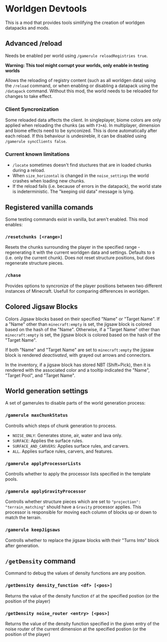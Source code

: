 # Worldgen Devtools

This is a mod that provides tools simlifying the creation of worldgen datapacks and mods.  

## Advanced /reload
Needs be enabled per world using `/gamerule reloadRegistries true`.

**Warning: This tool might corrupt your worlds, only enable in testing worlds**

Allows the reloading of registry content (such as all worldgen data) using the `/reload` command, or when enabling or disabling a datapack using the `/datapack` command. Without this mod, the world needs to be reloaded for changes to take effect.

### Client Syncronization
Some reloaded data affects the client. In singleplayer, biome colors are only applied when reloading the chunks (as with `F3+A`). In multiplayer, dimension and biome effects need to be synconized. This is done automatically after each reload.
If this behaviour is undesireble, it can be disabled using `/gamerule syncClients false`.

### Current known limitations

- `/locate` sometimes doesn't find stuctures that are in loaded chunks during a reload.
- When `size_horizontal` is changed in the `noise_settings` the world crashes when loading new chunks.
- If the reload fails (i.e. because of errors in the datapack), the world state is indeterministic. The "keeping old data" message is lying.

## Registered vanilla comands
Some testing commands exist in vanilla, but aren't enabled. This mod enables:

### `/resetchunks [<range>]`
Resets the chunks surrounding the player in the specified range - regenerating it with the current worldgen data and settings. Defaults to `0` (i.e. only the current chunk). Does not reset structure positions, but does regenerate structure pieces.

### `/chase`
Provides options to syncronize of the player positions between two different instances of Minecraft. Usefull for comparing differences in worldgen.

## Colored Jigsaw Blocks
Colors Jigsaw blocks based on their specified "Name" or "Target Name". If a "Name" other than `minecraft:empty` is set, the jigsaw block is colored based on the hash of the "Name".
Otherwise, if a "Target Name" other than `minecraft:empty` is set, the jigsaw block is colored based on the hash of the "Target Name".

If both "Name" and "Target Name" are set to `minecraft:empty` the jigsaw block is rendered *deactivated*, with grayed out arrows and connectors.

In the inventory, if a jigsaw block has stored NBT (Shift+Pick), then it is rendered with the associated color and a tooltip indicated the "Name", "Target Pool", and "Target Name".

## World generation settings
A set of gamerules to disable parts of the world generation process:

### `/gamerule maxChunkStatus`
Controlls which steps of chunk generation to process.
- `NOISE_ONLY`: Generates stone, air, water and lava only.
- `SURFACE`: Applies the surface rules.
- `SURFACE_AND_CARVERS`: Applies surface rules, and carvers.
- `ALL`. Applies surface rules, carvers, and features.

### `/gamerule applyProcessorLists`
Controlls whether to apply the processor lists specified in the template pools.

### `/gamerule applyGravityProcessor`
Controlls whether structure pieces which are set to `"projection": "terrain_matching"` should have a `Gravity` processor applies. This 
processor is responsible for moving each column of blocks up or down to match the terrain.

### `/gamerule keepJigsaws`
Controlls whether to replace the jigsaw blocks with their "Turns Into" block after generation.

## `/getDensity` command
Command to debug the values of density functions are any position.

### `/getDensity density_function <df> [<pos>]`
Returns the value of the density function `df` at the specified postion (or the position of the player)

### `/getDensity noise_router <entry> [<pos>]`
Returns the value of the density function specified in the given entry of the noise router of the current dimension at the specified postion (or the position of the player)
